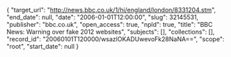 {
  "target_url": "http://news.bbc.co.uk/1/hi/england/london/8331204.stm", 
  "end_date": null, 
  "date": "2006-01-01T12:00:00", 
  "slug": 32145531, 
  "publisher": "bbc.co.uk", 
  "open_access": true, 
  "npld": true, 
  "title": "BBC News: Warning over fake 2012 websites", 
  "subjects": [], 
  "collections": [], 
  "record_id": "20060101T120000/wsazlOKADUwevoFk28NaNA==", 
  "scope": "root", 
  "start_date": null
}

